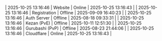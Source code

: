 | 2025-10-25 13:16:46 | Website | Online | 2025-10-25 13:16:43 |
| 2025-10-25 13:16:46 | Registration | Offline | 2025-09-09 16:40:23 |
| 2025-10-25 13:16:46 | Auth Server | Offline | 2025-08-18 09:33:31 |
| 2025-10-25 13:16:46 | Kezan (PvE) | Offline | 2025-10-11 12:51:30 |
| 2025-10-25 13:16:46 | Gurubashi (PvP) | Offline | 2025-08-23 21:44:06 |
| 2025-10-25 13:16:46 | Cloudflare | Online | 2025-10-25 13:16:43 |

